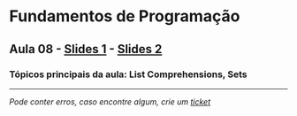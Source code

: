 # Fundamentos de Programação
## Aula 08 - [Slides 1](https://github.com/TiagoRG/uaveiro-leci/blob/master/1ano/fp/slides/tp08-comprehensions.pdf) - [Slides 2](https://github.com/TiagoRG/uaveiro-leci/blob/master/1ano/fp/slides/tp08-sets.pdf)
### Tópicos principais da aula: List Comprehensions, Sets

---
*Pode conter erros, caso encontre algum, crie um* [*ticket*](https://github.com/TiagoRG/uaveiro-leci/issues/new)
